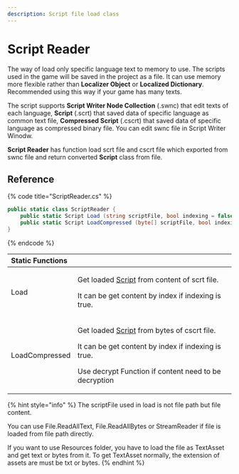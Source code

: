 ```yaml
---
description: Script file load class
---
```


# Script Reader

The way of load only specific language text to memory to use. The scripts used in the game will be saved in the project as a file. It can use memory more flexible rather than **Localizer Object** or **Localized Dictionary**. Recommended using this way if your game has many texts.

The script supports **Script Writer Node Collection** \(.swnc\) that edit texts of each language, **Script** \(.scrt\) that saved data of specific language as common text file, **Compressed Script** \(.cscrt\) that saved data of specific language as compressed binary file. You can edit swnc file in Script Writer Winodw.

**Script Reader** has function load scrt file and cscrt file which exported from swnc file and return converted **Script** class from file.

## Reference

{% code title="ScriptReader.cs" %}
```csharp
public static class ScriptReader {
    public static Script Load (string scriptFile, bool indexing = false) { }
    public static Script LoadCompressed (byte[] scriptFile, bool indexing = false, Func<string, string> decrypt = null) { }
}
```
{% endcode %}

<table>
  <thead>
    <tr>
      <th style="text-align:left">Static Functions</th>
      <th style="text-align:left"></th>
    </tr>
  </thead>
  <tbody>
    <tr>
      <td style="text-align:left">Load</td>
      <td style="text-align:left">
        <p>Get loaded <a href="script/">Script</a> from content of scrt file.</p>
        <p>It can be get content by index if indexing is true.</p>
      </td>
    </tr>
    <tr>
      <td style="text-align:left">LoadCompressed</td>
      <td style="text-align:left">
        <p>Get loaded <a href="script/">Script</a> from bytes of cscrt file.</p>
        <p>It can be get content by index if indexing is true.</p>
        <p>Use decrypt Function if content need to be decryption</p>
      </td>
    </tr>
  </tbody>
</table>

{% hint style="info" %}
The scriptFile used in load is not file path but file content.

You can use File.ReadAllText, File.ReadAllBytes or StreamReader if file is loaded from file path directly.

If you want to use Resources folder, you have to load the file as TextAsset and get text or bytes from it. To get TextAsset normally, the extension of assets are must be txt or bytes.
{% endhint %}

